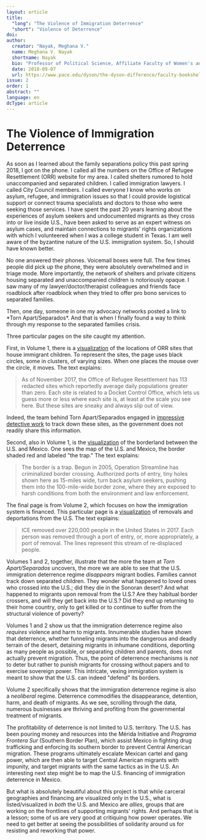 ```yaml
---
layout: article
title: 
  "long": "The Violence of Immigration Deterrence"
  "short": "Violence of Deterrence"
doi:
author: 
  creator: "Nayak, Meghana V."
  name: Meghana V. Nayak
  shortname: Nayak
  bio: "Professor of Political Science, Affiliate Faculty of Women's and Gender Studies, Pace University. Author of *Who Is Worthy of Protection? Gender-Based Asylum and U.S. Immigration Politics* (New York: Oxford University Press, 2015)."
  date: 2018-09-07
  url: https://www.pace.edu/dyson/the-dyson-difference/faculty-bookshelf/meghana-nayak
issue: 2
order: 1
abstract: ""
language: en
dcType: article
---
```


# The Violence of Immigration Deterrence

As soon as I learned about the family separations policy this past spring 2018, I got on the phone. I called all the numbers on the Office of Refugee Resettlement (ORR) website for my area. I called shelters rumored to hold unaccompanied and separated children. I called immigration lawyers. I called City Council members. I called everyone I know who works on asylum, refugee, and immigration issues so that I could provide logistical support or connect trauma specialists and doctors to those who were seeking those services. I have spent the past 20 years learning about the experiences of asylum seekers and undocumented migrants as they cross into or live inside U.S., have been asked to serve as an expert witness on asylum cases, and maintain connections to migrants' rights organizations with which I volunteered when I was a college student in Texas. I am well aware of the byzantine nature of the U.S. immigration system. So, I should have known better.

No one answered their phones. Voicemail boxes were full. The few times people did pick up the phone, they were absolutely overwhelmed and in triage mode. More importantly, the network of shelters and private citizens housing separated and unaccompanied children is notoriously opaque. I saw many of my lawyer/doctor/therapist colleagues and friends face roadblock after roadblock when they tried to offer pro bono services to separated families.

Then, one day, someone in one my advocacy networks posted a link to \*Torn Apart/Separados\*. And that is when I finally found a way to think through my response to the separated families crisis.

Three particular pages on the site caught my attention.

First, in Volume 1, there is a [visualization](xpmethod.plaintext.in/torn-apart/volume/1/visualizations.html#orr) of the locations of ORR sites that house immigrant children. To represent the sites, the page uses black circles, some in clusters, of varying sizes. When one places the mouse over the circle, it moves. The text explains:

> As of November 2017, the Office of Refugee Resettlement has 113 redacted sites which reportedly average daily populations greater than zero. Each site is related to a Docket Control Office, which lets us guess more or less where each site is, at least at the scale you see here. But these sites are sneaky and always slip out of view.

Indeed, the team behind Torn Apart/Separados engaged in [impressive detective work](https://www.wired.com/story/ice-is-everywhere-using-library-science-to-map-child-separation/) to track down these sites, as the government does not readily share this information.

Second, also in Volume 1, is the [visualization](xpmethod.plaintext.in/torn-apart/volume/1/visualizations.html#the-trap) of the borderland between the U.S. and Mexico. One sees the map of the U.S. and Mexico, the border shaded red and labeled "the trap." The text explains:

> The border is a trap. Begun in 2005, Operation Streamline has criminalized border crossing. Authorized ports of entry, tiny holes shown here as 15-miles wide, turn back asylum seekers, pushing them into the 100-mile-wide border zone, where they are exposed to harsh conditions from both the environment and law enforcement.

The final page is from Volume 2, which focuses on how the immigration system is financed. This particular page is a [visualization](xpmethod.plaintext.in/torn-apart/volume/2/visualizations.html#lines) of removals and deportations from the U.S. The text explains:

> ICE removed over 220,000 people in the United States in 2017. Each person was removed through a port of entry, or, more appropriately, a port of removal. The lines represent this stream of re-displaced people.

Volumes 1 and 2, together, illustrate that the more the team at *Torn Apart/Separados* uncovers, the more we are able to see that the U.S. immigration deterrence regime *disappears* migrant bodies. Families cannot track down separated children. They wonder what happened to loved ones who crossed into the U.S.; did they die in the Sonoran desert? And what happened to migrants upon removal from the U.S.? Are they habitual border crossers, and will they get back into the U.S.? Did they end up returning to their home country, only to get killed or to continue to suffer from the structural violence of poverty?

Volumes 1 and 2 show us that the immigration deterrence regime also *requires* violence and harm to migrants. Innumerable studies have shown that deterrence, whether funneling migrants into the dangerous and deadly terrain of the desert, detaining migrants in inhumane conditions, deporting as many people as possible, or separating children and parents, does not actually prevent migration. Thus, the point of deterrence mechanisms is *not* to deter but rather to punish migrants for crossing without papers and to exercise sovereign power. This intricate, vexing immigration system is meant to show that the U.S. can indeed "defend" its borders.

Volume 2 specifically shows that the immigration deterrence regime is also a *neoliberal* regime. Deterrence commodifies the disappearance, detention, harm, and death of migrants. As we see, scrolling through the data, numerous businesses are thriving and profiting from the governmental treatment of migrants.

The profitability of deterrence is not limited to U.S. territory. The U.S. has been pouring money and resources into the Mérida Initiative and *Programa Frontera Sur* (Southern Border Plan), which assist Mexico in fighting drug trafficking and enforcing its southern border to prevent Central American migration. These programs ultimately escalate Mexican cartel and gang power, which are then able to target Central American migrants with impunity, and target migrants with the same tactics as in the U.S. An interesting next step might be to map the U.S. financing of immigration deterrence in Mexico.

But what is absolutely beautiful about this project is that while carceral geographies and financing are visualized only in the U.S., what is listed/visualized in *both* the U.S. and Mexico are *allies*, groups that are working on the frontlines of supporting migrants' rights. And perhaps that is a lesson; some of us are very good at critiquing how power operates. We need to get better at seeing the possibilities of solidarity around us for resisting and reworking that power.